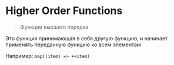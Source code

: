 # Higher Order Functions 
> Функции высшего порядка

Это функция принимающая в себя другую функцию, и начинает применять переданную функцию ко всем элементам

Например: `map((item) => ++item)`